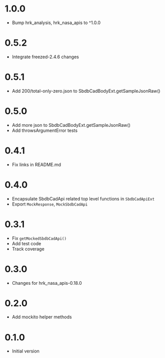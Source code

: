 # 1.0.0

- Bump hrk_analysis, hrk_nasa_apis to ^1.0.0

# 0.5.2

- Integrate freezed-2.4.6 changes

# 0.5.1

- Add 200/total-only-zero.json to SbdbCadBodyExt.getSampleJsonRaw()

# 0.5.0

- Add more json to SbdbCadBodyExt.getSampleJsonRaw()
- Add throwsArgumentError tests

# 0.4.1

- Fix links in README.md

# 0.4.0

- Encapsulate SbdbCadApi related top level functions in `SbdbCadApiExt`
- Export `MockResponse`, `MockSbdbCadApi`

# 0.3.1

- Fix `getMockedSbdbCadApi()`
- Add test code
- Track coverage

# 0.3.0

- Changes for hrk_nasa_apis-0.18.0

# 0.2.0

- Add mockito helper methods

# 0.1.0

- Initial version
